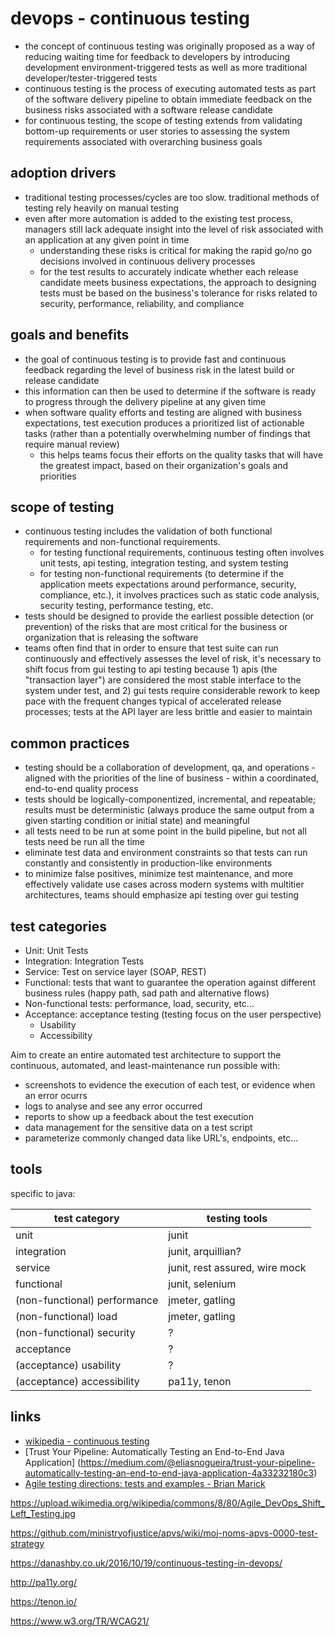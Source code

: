 
# devops - continuous testing


* the concept of continuous testing was originally proposed as a way of reducing waiting time for feedback to developers by introducing development environment-triggered tests as well as more traditional developer/tester-triggered tests
* continuous testing is the process of executing automated tests as part of the software delivery pipeline to obtain immediate feedback on the business risks associated with a software release candidate
* for continuous testing, the scope of testing extends from validating bottom-up requirements or user stories to assessing the system requirements associated with overarching business goals


## adoption drivers
* traditional testing processes/cycles are too slow. traditional methods of testing rely heavily on manual testing
* even after more automation is added to the existing test process, managers still lack adequate insight into the level of risk associated with an application at any given point in time
  * understanding these risks is critical for making the rapid go/no go decisions involved in continuous delivery processes
  * for the test results to accurately indicate whether each release candidate meets business expectations, the approach to designing tests must be based on the business's tolerance for risks related to security, performance, reliability, and compliance


## goals and benefits
* the goal of continuous testing is to provide fast and continuous feedback regarding the level of business risk in the latest build or release candidate
* this information can then be used to determine if the software is ready to progress through the delivery pipeline at any given time
* when software quality efforts and testing are aligned with business expectations, test execution produces a prioritized list of actionable tasks (rather than a potentially overwhelming number of findings that require manual review)
  * this helps teams focus their efforts on the quality tasks that will have the greatest impact, based on their organization's goals and priorities


## scope of testing
* continuous testing includes the validation of both functional requirements and non-functional requirements.
  * for testing functional requirements, continuous testing often involves unit tests, api testing, integration testing, and system testing
  * for testing non-functional requirements (to determine if the application meets expectations around performance, security, compliance, etc.), it involves practices such as static code analysis, security testing, performance testing, etc.
* tests should be designed to provide the earliest possible detection (or prevention) of the risks that are most critical for the business or organization that is releasing the software
* teams often find that in order to ensure that test suite can run continuously and effectively assesses the level of risk, it's necessary to shift focus from gui testing to api testing because 1) apis (the "transaction layer") are considered the most stable interface to the system under test, and 2) gui tests require considerable rework to keep pace with the frequent changes typical of accelerated release processes; tests at the API layer are less brittle and easier to maintain


## common practices
* testing should be a collaboration of development, qa, and operations - aligned with the priorities of the line of business - within a coordinated, end-to-end quality process
* tests should be logically-componentized, incremental, and repeatable; results must be deterministic (always produce the same output from a given starting condition or initial state) and meaningful
* all tests need to be run at some point in the build pipeline, but not all tests need be run all the time
* eliminate test data and environment constraints so that tests can run constantly and consistently in production-like environments
* to minimize false positives, minimize test maintenance, and more effectively validate use cases across modern systems with multitier architectures, teams should emphasize api testing over gui testing

## test categories

* Unit: Unit Tests
* Integration: Integration Tests
* Service: Test on service layer (SOAP, REST)
* Functional: tests that want to guarantee the operation against different business rules (happy path, sad path and alternative flows)
* Non-functional tests: performance, load, security, etc...
* Acceptance: acceptance testing (testing focus on the user perspective)
  * Usability
  * Accessibility

Aim to create an entire automated test architecture to support the continuous, automated, and least-maintenance run possible with:
* screenshots to evidence the execution of each test, or evidence when an error ocurrs
* logs to analyse and see any error occurred
* reports to show up a feedback about the test execution
* data management for the sensitive data on a test script
* parameterize commonly changed data like URL's, endpoints, etc...


## tools

specific to java:

test category | testing tools
------------ | -------------
unit | junit
integration | junit, arquillian?
service | junit, rest assured, wire mock
functional | junit, selenium
(non-functional) performance | jmeter, gatling
(non-functional) load | jmeter, gatling
(non-functional) security | ?
acceptance | ?
(acceptance) usability | ?
(acceptance) accessibility | pa11y, tenon


## links
* [wikipedia - continuous testing](https://en.wikipedia.org/wiki/Continuous_testing)
* [Trust Your Pipeline: Automatically Testing an End-to-End Java Application] (https://medium.com/@eliasnogueira/trust-your-pipeline-automatically-testing-an-end-to-end-java-application-4a33232180c3)
* [Agile testing directions: tests and examples - Brian Marick](http://www.exampler.com/old-blog/2003/08/22/#agile-testing-project-2)

https://upload.wikimedia.org/wikipedia/commons/8/80/Agile_DevOps_Shift_Left_Testing.jpg

https://github.com/ministryofjustice/apvs/wiki/moj-noms-apvs-0000-test-strategy

https://danashby.co.uk/2016/10/19/continuous-testing-in-devops/

http://pa11y.org/

https://tenon.io/

https://www.w3.org/TR/WCAG21/



